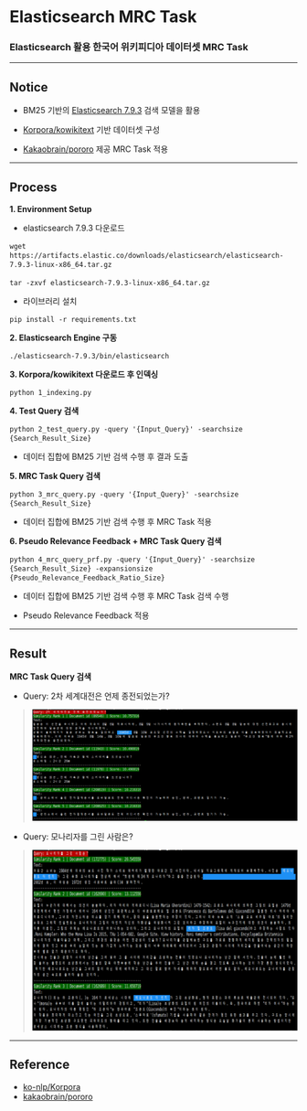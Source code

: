 # **Elasticsearch MRC Task**

### **Elasticsearch 활용 한국어 위키피디아 데이터셋 MRC Task**

---

## **Notice**

- BM25 기반의 [Elasticsearch 7.9.3](https://www.elastic.co/kr/downloads/past-releases/elasticsearch-7-9-3) 검색 모델을 활용

- [Korpora/kowikitext](https://ko-nlp.github.io/Korpora/ko-docs/corpuslist/kowikitext.html) 기반 데이터셋 구성

- [Kakaobrain/pororo](https://kakaobrain.github.io/pororo/) 제공 MRC Task 적용

---

## **Process**

**1. Environment Setup**

- elasticsearch 7.9.3 다운로드

```console
wget https://artifacts.elastic.co/downloads/elasticsearch/elasticsearch-7.9.3-linux-x86_64.tar.gz

tar -zxvf elasticsearch-7.9.3-linux-x86_64.tar.gz
```

- 라이브러리 설치

```console
pip install -r requirements.txt
```

**2. Elasticsearch Engine 구동**

```console
./elasticsearch-7.9.3/bin/elasticsearch
```

**3. Korpora/kowikitext 다운로드 후 인덱싱**

```console
python 1_indexing.py
```

**4. Test Query 검색**

```console
python 2_test_query.py -query '{Input_Query}' -searchsize {Search_Result_Size}
```

- 데이터 집합에 BM25 기반 검색 수행 후 결과 도출

**5. MRC Task Query 검색**

```console
python 3_mrc_query.py -query '{Input_Query}' -searchsize {Search_Result_Size}
```

- 데이터 집합에 BM25 기반 검색 수행 후 MRC Task 적용

**6. Pseudo Relevance Feedback + MRC Task Query 검색**

```console
python 4_mrc_query_prf.py -query '{Input_Query}' -searchsize {Search_Result_Size} -expansionsize {Pseudo_Relevance_Feedback_Ratio_Size}
```

- 데이터 집합에 BM25 기반 검색 수행 후 MRC Task 검색 수행

- Pseudo Relevance Feedback 적용

---

## **Result**

**MRC Task Query 검색**

- Query: 2차 세계대전은 언제 종전되었는가?

> ![fig1](./figures/fig1.png)

- Query: 모나리자를 그린 사람은?

> ![fig2](./figures/fig2.png)

---

## **Reference**
- [ko-nlp/Korpora](https://github.com/ko-nlp/Korpora)
- [kakaobrain/pororo](https://github.com/kakaobrain/pororo)
